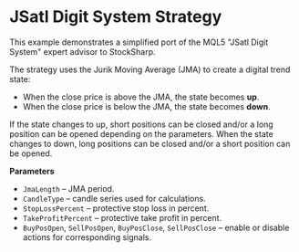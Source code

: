 # JSatl Digit System Strategy

This example demonstrates a simplified port of the MQL5 "JSatl Digit System" expert advisor to StockSharp.

The strategy uses the Jurik Moving Average (JMA) to create a digital trend state:

- When the close price is above the JMA, the state becomes **up**.
- When the close price is below the JMA, the state becomes **down**.

If the state changes to up, short positions can be closed and/or a long position can be opened depending on the parameters. When the state changes to down, long positions can be closed and/or a short position can be opened.

**Parameters**

- `JmaLength` – JMA period.
- `CandleType` – candle series used for calculations.
- `StopLossPercent` – protective stop loss in percent.
- `TakeProfitPercent` – protective take profit in percent.
- `BuyPosOpen`, `SellPosOpen`, `BuyPosClose`, `SellPosClose` – enable or disable actions for corresponding signals.
